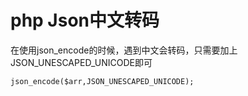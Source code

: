 # php Json中文转码

在使用json_encode的时候，遇到中文会转码，只需要加上JSON_UNESCAPED_UNICODE即可

```
json_encode($arr,JSON_UNESCAPED_UNICODE);
```
